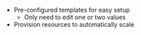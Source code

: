 - Pre-configured templates for easy setup
	- Only need to edit one or two values
- Provision resources to automatically scale